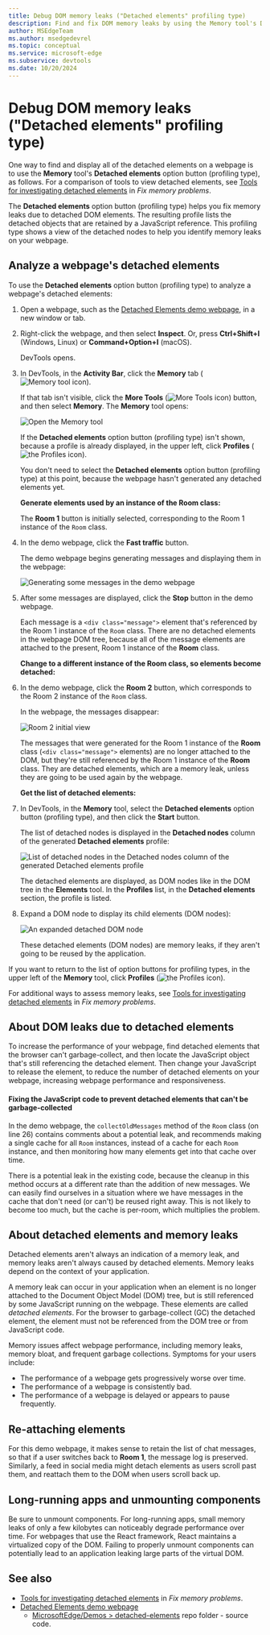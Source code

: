 ```yaml
---
title: Debug DOM memory leaks ("Detached elements" profiling type)
description: Find and fix DOM memory leaks by using the Memory tool's Detached Elements profiling type, in Microsoft Edge DevTools.
author: MSEdgeTeam
ms.author: msedgedevrel
ms.topic: conceptual
ms.service: microsoft-edge
ms.subservice: devtools
ms.date: 10/20/2024
---
```

# Debug DOM memory leaks ("Detached elements" profiling type)

One way to find and display all of the detached elements on a webpage is to use the **Memory** tool's **Detached elements** option button (profiling type), as follows.  For a comparison of tools to view detached elements, see [Tools for investigating detached elements](./index.md#tools-for-investigating-detached-elements) in _Fix memory problems_.

The **Detached elements** option button (profiling type) helps you fix memory leaks due to detached DOM elements.  The resulting profile lists the detached objects that are retained by a JavaScript reference.  This profiling type shows a view of the detached nodes to help you identify memory leaks on your webpage.


<!-- ====================================================================== -->
## Analyze a webpage's detached elements

To use the **Detached elements** option button (profiling type) to analyze a webpage's detached elements:

1. Open a webpage, such as the [Detached Elements demo webpage](https://microsoftedge.github.io/Demos/detached-elements/), in a new window or tab.

1. Right-click the webpage, and then select **Inspect**.  Or, press **Ctrl+Shift+I** (Windows, Linux) or **Command+Option+I** (macOS).

   DevTools opens.

1. In DevTools, in the **Activity Bar**, click the **Memory** tab (![Memory tool icon](./dom-leaks-memory-tool-detached-elements-images/memory-tool-icon.png)).

   If that tab isn't visible, click the **More Tools** (![More Tools icon](./dom-leaks-memory-tool-detached-elements-images/more-tools-icon.png)) button, and then select **Memory**.  The **Memory** tool opens:

   ![Open the Memory tool](./dom-leaks-memory-tool-detached-elements-images/memory-tool-detached-elements-option-button.png)

   If the **Detached elements** option button (profiling type) isn't shown, because a profile is already displayed, in the upper left, click **Profiles** (![the Profiles icon](./dom-leaks-memory-tool-detached-elements-images/profiles-icon.png)).

   You don't need to select the **Detached elements** option button (profiling type) at this point, because the webpage hasn't generated any detached elements yet.

   <!-- ------------------------------ -->
   **Generate elements used by an instance of the Room class:**

   The **Room 1** button is initially selected, corresponding to the Room 1 instance of the `Room` class.

1. In the demo webpage, click the **Fast traffic** button.

   The demo webpage begins generating messages and displaying them in the webpage:

   ![Generating some messages in the demo webpage](./dom-leaks-memory-tool-detached-elements-images/generate-messages.png)

1. After some messages are displayed, click the **Stop** button in the demo webpage.

   Each message is a `<div class="message">` element that's referenced by the Room 1 instance of the `Room` class.  There are no detached elements in the webpage DOM tree, because all of the message elements are attached to the present, Room 1 instance of the **Room** class.


   <!-- ------------------------------ -->
   **Change to a different instance of the Room class, so elements become detached:**

1. In the demo webpage, click the **Room 2** button, which corresponds to the Room 2 instance of the `Room` class.

   In the webpage, the messages disappear:

   ![Room 2 initial view](./dom-leaks-memory-tool-detached-elements-images/room-2-initial-view.png)

   The messages that were generated for the Room 1 instance of the **Room** class (`<div class="message">` elements) are no longer attached to the DOM, but they're still referenced by the Room 1 instance of the **Room** class.  They are detached elements, which are a memory leak, unless they are going to be used again by the webpage.


   <!-- ------------------------------ -->
   **Get the list of detached elements:**

1. In DevTools, in the **Memory** tool, select the **Detached elements** option button (profiling type), and then click the **Start** button.

   The list of detached nodes is displayed in the **Detached nodes** column of the generated **Detached elements** profile:

   ![List of detached nodes in the Detached nodes column of the generated Detached elements profile](./dom-leaks-memory-tool-detached-elements-images/detached-dom-nodes.png)

   The detached elements are displayed, as DOM nodes like in the DOM tree in the **Elements** tool.  In the **Profiles** list, in the **Detached elements** section, the profile is listed.

1. Expand a DOM node to display its child elements (DOM nodes):

   ![An expanded detached DOM node](./dom-leaks-memory-tool-detached-elements-images/detached-dom-node-expanded.png)

   These detached elements (DOM nodes) are memory leaks, if they aren't going to be reused by the application.


If you want to return to the list of option buttons for profiling types, in the upper left of the **Memory** tool, click **Profiles** (![the Profiles icon](./dom-leaks-memory-tool-detached-elements-images/profiles-icon.png)).

For additional ways to assess memory leaks, see [Tools for investigating detached elements](./index.md#tools-for-investigating-detached-elements) in _Fix memory problems_.


<!-- ====================================================================== -->
## About DOM leaks due to detached elements

To increase the performance of your webpage, find detached elements that the browser can't garbage-collect, and then locate the JavaScript object that's still referencing the detached element.  Then change your JavaScript to release the element, to reduce the number of detached elements on your webpage, increasing webpage performance and responsiveness.
<!-- copied from dom-leaks.md -->


<!-- copied from dom-leaks.md -->
<!-- ------------------------------ -->
#### Fixing the JavaScript code to prevent detached elements that can't be garbage-collected

In the demo webpage, the `collectOldMessages` method of the `Room` class (on line 26) contains comments about a potential leak, and recommends making a single cache for all `Room` instances, instead of a cache for each `Room` instance, and then monitoring how many elements get into that cache over time.

There is a potential leak in the existing code, because the cleanup in this method occurs at a different rate than the addition of new messages.  We can easily find ourselves in a situation where we have messages in the cache that don't need (or can't) be reused right away.  This is not likely to become too much, but the cache is per-room, which multiplies the problem.


<!-- copied from dom-leaks.md, & trimmed to omit DE tool's UI controls -->
<!-- ====================================================================== -->
## About detached elements and memory leaks

Detached elements aren't always an indication of a memory leak, and memory leaks aren't always caused by detached elements.  Memory leaks depend on the context of your application.

A memory leak can occur in your application when an element is no longer attached to the Document Object Model (DOM) tree, but is still referenced by some JavaScript running on the webpage. These elements are called *detached elements*.  For the browser to garbage-collect (GC) the detached element, the element must not be referenced from the DOM tree or from JavaScript code.

Memory issues affect webpage performance, including memory leaks, memory bloat, and frequent garbage collections.  Symptoms for your users include:

*  The performance of a webpage gets progressively worse over time.
*  The performance of a webpage is consistently bad.
*  The performance of a webpage is delayed or appears to pause frequently.


<!-- copied (& trimmed) from dom-leaks.md -->
<!-- ====================================================================== -->
## Re-attaching elements

For this demo webpage, it makes sense to retain the list of chat messages, so that if a user switches back to **Room 1**, the message log is preserved.  Similarly, a feed in social media might detach elements as users scroll past them, and reattach them to the DOM when users scroll back up.


<!-- copied from dom-leaks.md -->
<!-- ====================================================================== -->
## Long-running apps and unmounting components

Be sure to unmount components.  For long-running apps, small memory leaks of only a few kilobytes can noticeably degrade performance over time.  For webpages that use the React framework, React maintains a virtualized copy of the DOM.  Failing to properly unmount components can potentially lead to an application leaking large parts of the virtual DOM.


<!-- ====================================================================== -->
## See also

* [Tools for investigating detached elements](./index.md#tools-for-investigating-detached-elements) in _Fix memory problems_.
* [Detached Elements demo webpage](https://microsoftedge.github.io/Demos/detached-elements/)
   * [MicrosoftEdge/Demos > detached-elements](https://github.com/MicrosoftEdge/Demos/tree/main/detached-elements) repo folder - source code.<!-- link not in article -->

<!-- possibly uncomment after PR https://github.com/MicrosoftDocs/edge-developer/pull/3290 is merged
* [Detached Elements profiling type in Memory tool](../whats-new/2024/10/devtools-130.md#detached-elements-profiling-type-in-memory-tool) in _What's New in DevTools (Microsoft Edge 130)_.
-->
